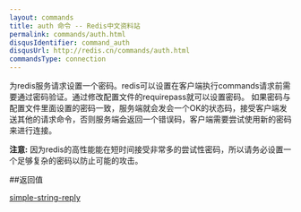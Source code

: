 ```yaml
---
layout: commands
title: auth 命令 -- Redis中文资料站
permalink: commands/auth.html
disqusIdentifier: command_auth
disqusUrl: http://redis.cn/commands/auth.html
commandsType: connection
---
```


为redis服务请求设置一个密码。redis可以设置在客户端执行commands请求前需要通过密码验证。通过修改配置文件的requirepass就可以设置密码。 如果密码与配置文件里面设置的密码一致，服务端就会发会一个OK的状态码，接受客户端发送其他的请求命令，否则服务端会返回一个错误码，客户端需要尝试使用新的密码来进行连接。

**注意:** 因为redis的高性能能在短时间接受非常多的尝试性密码，所以请务必设置一个足够复杂的密码以防止可能的攻击。

##返回值

[simple-string-reply](/topics/protocol.html#simple-string-reply)
